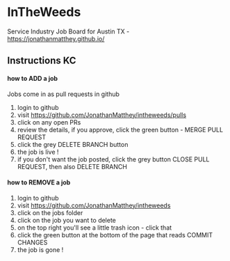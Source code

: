 # InTheWeeds

Service Industry Job Board for Austin TX - https://jonathanmatthey.github.io/


## Instructions KC

#### how to ADD a job

Jobs come in as pull requests in github

1. login to github
2. visit https://github.com/JonathanMatthey/intheweeds/pulls
3. click on any open PRs
4. review the details, if you approve, click the green button - MERGE PULL REQUEST
5. click the grey DELETE BRANCH button
6. the job is live !
7. if you don't want the job posted, click the grey button CLOSE PULL REQUEST, then also DELETE BRANCH

#### how to REMOVE a job

1. login to github
2. visit https://github.com/JonathanMatthey/intheweeds
3. click on the jobs folder
4. click on the job you want to delete
5. on the top right you'll see a little trash icon - click that
6. click the green button at the bottom of the page that reads COMMIT CHANGES
7. the job is gone !


